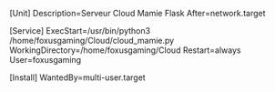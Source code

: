 [Unit]
Description=Serveur Cloud Mamie Flask
After=network.target

[Service]
ExecStart=/usr/bin/python3 /home/foxusgaming/Cloud/cloud_mamie.py
WorkingDirectory=/home/foxusgaming/Cloud
Restart=always
User=foxusgaming

[Install]
WantedBy=multi-user.target

